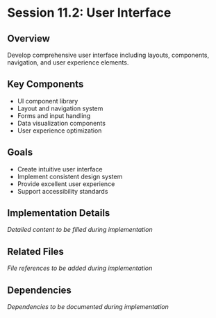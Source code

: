 # Session 11.2: User Interface

## Overview
Develop comprehensive user interface including layouts, components, navigation, and user experience elements.

## Key Components
- UI component library
- Layout and navigation system
- Forms and input handling
- Data visualization components
- User experience optimization

## Goals
- Create intuitive user interface
- Implement consistent design system
- Provide excellent user experience
- Support accessibility standards

## Implementation Details
*Detailed content to be filled during implementation*

## Related Files
*File references to be added during implementation*

## Dependencies
*Dependencies to be documented during implementation*